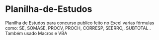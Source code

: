 # Planilha-de-Estudos
Planilha de Estudos para concurso publico feito no Excel varias fórmulas como: SE, SOMASE, PROCV, PROCH, CORRESP, SEERRO,, SUBTOTAL . Também usado Macros e VBA
